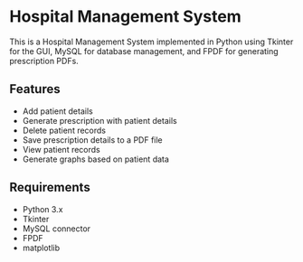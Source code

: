 # Hospital Management System

This is a Hospital Management System implemented in Python using Tkinter for the GUI, MySQL for database management, and FPDF for generating prescription PDFs.

## Features

- Add patient details
- Generate prescription with patient details
- Delete patient records
- Save prescription details to a PDF file
- View patient records
- Generate graphs based on patient data

## Requirements

- Python 3.x
- Tkinter
- MySQL connector
- FPDF
- matplotlib
